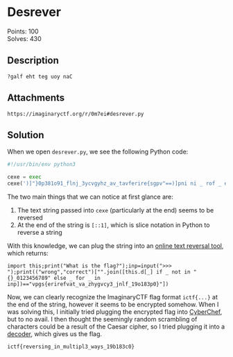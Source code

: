 # Desrever
Points: 100\
Solves: 430

## Description
```
?galf eht teg uoy naC
```

## Attachments
```
https://imaginaryctf.org/r/0m7ei#desrever.py
```

## Solution
When we open `desrever.py`, we see the following Python code:

```python
#!/usr/bin/env python3

cexe = exec
cexe(')]"}0p381o91_flnj_3ycvgyhz_av_tavferire{sgpv"==)]pni ni _ rof _ esle "9876543210_}{" ni ton _ fi ]_[d.siht[(nioj.""[)"tcerroc","gnorw"((tnirp;)" >>>"(tupni=pni;)"?galf eht si tahW"(tnirp;siht tropmi'[::-1])
```

The two main things that we can notice at first glance are:
1. The text string passed into `cexe` (particularly at the end) seems to be reversed
2. At the end of the string is `[::1]`, which  is slice notation in Python to reverse a string

With this knowledge, we can plug the string into an [online text reversal tool](https://textreverser.com/), which returns:

```
import this;print("What is the flag?");inp=input(">>> ");print(("wrong","correct")["".join([this.d[_] if _ not in "{}_0123456789" else _ for _ in inp])=="vpgs{erirefvat_va_zhygvcy3_jnlf_19o183p0}"])
```

Now, we can clearly recognize the ImaginaryCTF flag format `ictf{...}` at the end of the string, however it seems to be encrypted somehow. When I was solving this, I initially tried plugging the encrypted flag into [CyberChef](https://cyberchef.org/), but to no avail. I then thought the seemingly random scrambling of characters could be a result of the Caesar cipher, so I tried plugging it into a [decoder](https://www.dcode.fr/caesar-cipher), which gives us the flag.

```
ictf{reversing_in_multipl3_ways_19b183c0}
```
